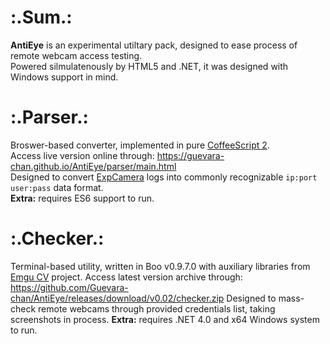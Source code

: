 # :.Sum.:
__AntiEye__ is an experimental utiltary pack, designed to ease process of remote webcam access testing.  
Powered silmulatenously by HTML5 and .NET, it was designed with Windows support in mind.

# :.Parser.:
Broswer-based converter, implemented in pure [CoffeeScript 2](https://coffeescript.org/v2/).  
Access live version online through: https://guevara-chan.github.io/AntiEye/parser/main.html  
Designed to convert [ExpCamera](https://github.com/d38k8/expcamera) logs into commonly recognizable `ip:port user:pass` data format.  
__Extra:__ requires ES6 support to run.

# :.Checker.:
Terminal-based utility, written in Boo v0.9.7.0 with auxiliary libraries from [Emgu CV](www.emgu.com) project.
Access latest version archive through: https://github.com/Guevara-chan/AntiEye/releases/download/v0.02/checker.zip
Designed to mass-check remote webcams through provided credentials list, taking screenshots in process.
__Extra:__ requires .NET 4.0 and x64 Windows system to run.
